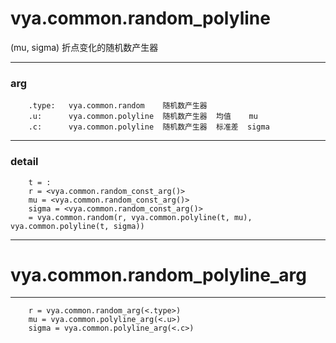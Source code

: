 # vya.common.random_polyline
(mu, sigma) 折点变化的随机数产生器

---
### arg
```
	.type:   vya.common.random    随机数产生器
	.u:      vya.common.polyline  随机数产生器  均值    mu
	.c:      vya.common.polyline  随机数产生器  标准差  sigma
```
---
### detail
```
	t = :
	r = <vya.common.random_const_arg()>
	mu = <vya.common.random_const_arg()>
	sigma = <vya.common.random_const_arg()>
	= vya.common.random(r, vya.common.polyline(t, mu), vya.common.polyline(t, sigma))
```

***
# vya.common.random_polyline_arg
---
```
	r = vya.common.random_arg(<.type>)
	mu = vya.common.polyline_arg(<.u>)
	sigma = vya.common.polyline_arg(<.c>)
```
